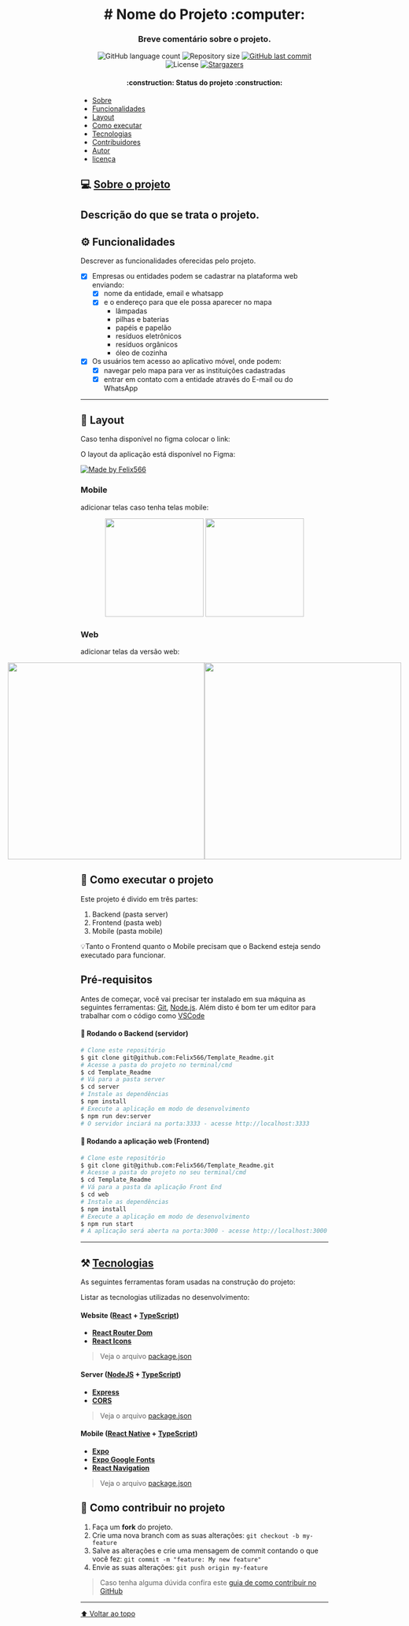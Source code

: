 <h1 align="center">
	# Nome do Projeto :computer:
</h1>

<h3 align="center">
   Breve comentário sobre o projeto.
</h3>

<p align="center">
  <img alt="GitHub language count" src="https://img.shields.io/github/languages/count/Felix566/Template_Readme?color=%2304D361">

  <img alt="Repository size" src="https://img.shields.io/github/repo-size/Felix566/Template_Readme">
  
  <a href="https://github.com/Felix566/Template_Readme/commits/master">
    <img alt="GitHub last commit" src="https://img.shields.io/github/last-commit/Felix566/Template_Readme">
  </a>
    
   <img alt="License" src="https://img.shields.io/badge/license-MIT-brightgreen">
   <a href="https://github.com/Felix566/Template_Readme/stargazers">
    <img alt="Stargazers" src="https://img.shields.io/github/stars/Felix566/Template_Readme?style=social">
  </a>
</p>

<h4 align="center">
	:construction: Status do projeto :construction:
</h4>


- [Sobre](#sobre-o-projeto)
- [Funcionalidades](#funcionalidades)
- [Layout](#layout)
- [Como executar](#como-executar)
- [Tecnologias](#tecnologias)
- [Contribuidores](#contribuidores)
- [Autor](#autor)
- [licença](#licença)


## :computer: [Sobre o projeto](#sobre-o-projeto)
Descrição do que se trata o projeto.
---

## :gear: Funcionalidades
Descrever as funcionalidades oferecidas pelo projeto.
- [x] Empresas ou entidades podem se cadastrar na plataforma web enviando:
  - [x] nome da entidade, email e whatsapp
  - [x] e o endereço para que ele possa aparecer no mapa
    - lâmpadas
    - pilhas e baterias
    - papéis e papelão
    - resíduos eletrônicos
    - resíduos orgânicos
    - óleo de cozinha

- [x] Os usuários tem acesso ao aplicativo móvel, onde podem:
  - [x] navegar pelo mapa para ver as instituições cadastradas
  - [x] entrar em contato com a entidade através do E-mail ou do WhatsApp
---

## :art: Layout
Caso tenha disponível no figma colocar o link:

O layout da aplicação está disponível no Figma:

<a href="link do figma">
  <img alt="Made by Felix566" src="https://img.shields.io/badge/Acessar%20Layout%20-Figma-%2304D361">
</a>

### Mobile
adicionar telas caso tenha telas mobile:

<p align="center">
  <img alt="" title="" src="./assets/home-mobile.png" width="200px">

  <img alt="" title="" src="./assets/detalhes-mobile.svg" width="200px">
</p>

### Web
adicionar telas da versão web:
<p align="center" style="display: flex; align-items: flex-start; justify-content: center;">
  <img alt="" title="" src="./assets/web.svg" width="400px">

  <img alt="" title="" src="./assets/sucesso-web.svg" width="400px">
</p>


## :rocket: Como executar o projeto
Este projeto é divido em três partes:
1. Backend (pasta server) 
2. Frontend (pasta web)
3. Mobile (pasta mobile)

:bulb:Tanto o Frontend quanto o Mobile precisam que o Backend esteja sendo executado para funcionar.

## Pré-requisitos

Antes de começar, você vai precisar ter instalado em sua máquina as seguintes ferramentas:
[Git](https://git-scm.com), [Node.js](https://nodejs.org/en/). 
Além disto é bom ter um editor para trabalhar com o código como [VSCode](https://code.visualstudio.com/)

#### :game_die: Rodando o Backend (servidor)

```bash
# Clone este repositório
$ git clone git@github.com:Felix566/Template_Readme.git
# Acesse a pasta do projeto no terminal/cmd
$ cd Template_Readme
# Vá para a pasta server
$ cd server
# Instale as dependências
$ npm install
# Execute a aplicação em modo de desenvolvimento
$ npm run dev:server
# O servidor inciará na porta:3333 - acesse http://localhost:3333 
```

#### :dart: Rodando a aplicação web (Frontend)

```bash
# Clone este repositório
$ git clone git@github.com:Felix566/Template_Readme.git
# Acesse a pasta do projeto no seu terminal/cmd
$ cd Template_Readme
# Vá para a pasta da aplicação Front End
$ cd web
# Instale as dependências
$ npm install
# Execute a aplicação em modo de desenvolvimento
$ npm run start
# A aplicação será aberta na porta:3000 - acesse http://localhost:3000
```
---

## :hammer_and_pick: [Tecnologias](#tecnologias)

As seguintes ferramentas foram usadas na construção do projeto:

Listar as tecnologias utilizadas no desenvolvimento:
#### **Website**  ([React](https://reactjs.org/)  +  [TypeScript](https://www.typescriptlang.org/))

-   **[React Router Dom](https://github.com/ReactTraining/react-router/tree/master/packages/react-router-dom)**
-   **[React Icons](https://react-icons.github.io/react-icons/)**

> Veja o arquivo  [package.json](https://github.com/Felix566/Template_Readme/blob/master/web/package.json)

#### **Server**  ([NodeJS](https://nodejs.org/en/)  +  [TypeScript](https://www.typescriptlang.org/))

-   **[Express](https://expressjs.com/)**
-   **[CORS](https://expressjs.com/en/resources/middleware/cors.html)**

> Veja o arquivo  [package.json](https://github.com/Felix566/Template_Readme/blob/master/server/package.json)

#### **Mobile**  ([React Native](http://www.reactnative.com/)  +  [TypeScript](https://www.typescriptlang.org/))

-   **[Expo](https://expo.io/)**
-   **[Expo Google Fonts](https://github.com/expo/google-fonts)**
-   **[React Navigation](https://reactnavigation.org/)**

> Veja o arquivo  [package.json](https://github.com/Felix566/Template_Readme/blob/master/mobile/package.json)

## :muscle: Como contribuir no projeto

1. Faça um **fork** do projeto.
2. Crie uma nova branch com as suas alterações: `git checkout -b my-feature`
3. Salve as alterações e crie uma mensagem de commit contando o que você fez: `git commit -m "feature: My new feature"`
4. Envie as suas alterações: `git push origin my-feature`
> Caso tenha alguma dúvida confira este [guia de como contribuir no GitHub](./CONTRIBUTING.md)

---
[⬆ Voltar ao topo](#nome-do-projeto-computer)<br>
